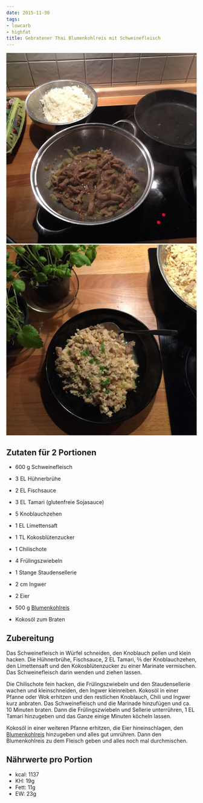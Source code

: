 ```yaml
---
date: 2015-11-30
tags:
- lowcarb
- highfat
title: Gebratener Thai Blumenkohlreis mit Schweinefleisch
---
```


![](/img/gebratener-thai-blumenkohlreis-mit-schweinefleisch-1.jpg)
![](/img/gebratener-thai-blumenkohlreis-mit-schweinefleisch-2.jpg)

## Zutaten für 2 Portionen
- 600 g     Schweinefleisch
- 3 EL      Hühnerbrühe
- 2 EL      Fischsauce
- 3 EL      Tamari (glutenfreie Sojasauce)
- 5         Knoblauchzehen
- 1 EL      Limettensaft
- 1 TL      Kokosblütenzucker

- 1         Chilischote
- 4         Frülingszwiebeln
- 1 Stange  Staudensellerie
- 2 cm      Ingwer
- 2         Eier
- 500 g     [Blumenkohlreis](../beilagen/Blumenkohlreis.html)
- Kokosöl zum Braten

## Zubereitung
Das Schweinefleisch in Würfel schneiden, den Knoblauch pellen und klein hacken. Die Hühnerbrühe, Fischsauce, 2 EL Tamari, ⅖  der Knoblauchzehen, den Limettensaft und den Kokosblütenzucker zu einer Marinate vermischen. Das Schweinefleisch darin wenden und ziehen lassen.

Die Chilischote fein hacken, die Frülingszwiebeln und den Staudensellerie wachen und kleinschneiden, den Ingwer kleinreiben. Kokosöl in einer Pfanne oder Wok erhitzen und den restlichen Knoblauch, Chili und Ingwer kurz anbraten. Das Schweinefleisch und die Marinade hinzufügen und ca. 10 Minuten braten. Dann die Frülingszwiebeln und Sellerie unterrühren, 1 EL Tamari hinzugeben und das Ganze einige Minuten köcheln lassen.

Kokosöl in einer weiteren Pfanne erhitzen, die Eier hineinschlagen, den [Blumenkohlreis](../beilagen/Blumenkohlreis.html) hinzugeben und alles gut umrühren. Dann den Blumenkohlreis zu dem Fleisch geben und alles noch mal durchmischen.

## Nährwerte pro Portion
- kcal:  1137
- KH:      19g
- Fett:    11g
- EW:      23g
